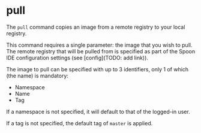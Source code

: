 # pull

The `pull` command copies an image from a remote registry to your local registry. 

This command requires a single parameter: the image that you wish to pull. The remote registry that will be pulled from is specified as part of the Spoon IDE configuration settings (see [config](TODO: add link)). 

The image to pull can be specified with up to 3 identifiers, only 1 of which (the name) is mandatory: 

- Namespace
- Name
- Tag

If a namespace is not specified, it will default to that of the logged-in user. 

If a tag is not specified, the default tag of `master` is applied. 


